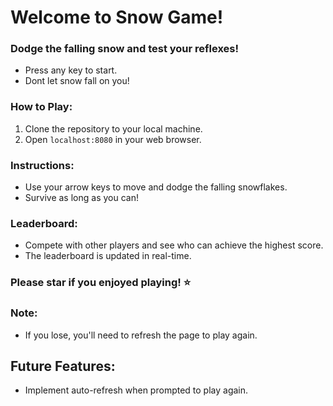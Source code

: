 # Welcome to Snow Game!

### Dodge the falling snow and test your reflexes!
- Press any key to start.
- Dont let snow fall on you!

### How to Play:
1. Clone the repository to your local machine.
2. Open `localhost:8080` in your web browser.

### Instructions:
- Use your arrow keys to move and dodge the falling snowflakes.
- Survive as long as you can!

### Leaderboard:
- Compete with other players and see who can achieve the highest score.
- The leaderboard is updated in real-time.

### Please star if you enjoyed playing! ⭐️

### Note:
- If you lose, you'll need to refresh the page to play again.

## Future Features:
- Implement auto-refresh when prompted to play again.
